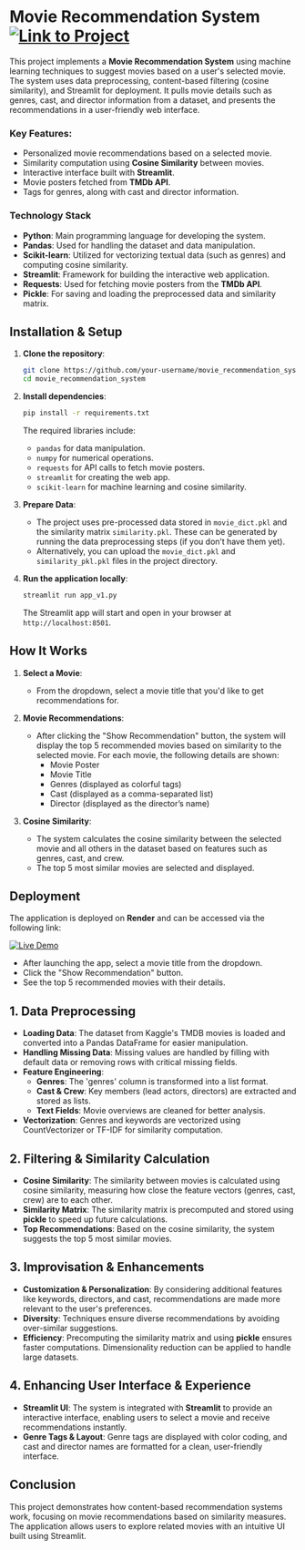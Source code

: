 # Movie Recommendation System [![Link to Project](https://img.icons8.com/ios-filled/50/808080/link.png)](https://project-6zdx.onrender.com/)


This project implements a **Movie Recommendation System** using machine learning techniques to suggest movies based on a user's selected movie. The system uses data preprocessing, content-based filtering (cosine similarity), and Streamlit for deployment. It pulls movie details such as genres, cast, and director information from a dataset, and presents the recommendations in a user-friendly web interface.


### Key Features:
- Personalized movie recommendations based on a selected movie.
- Similarity computation using **Cosine Similarity** between movies.
- Interactive interface built with **Streamlit**.
- Movie posters fetched from **TMDb API**.
- Tags for genres, along with cast and director information.

### Technology Stack

- **Python**: Main programming language for developing the system.
- **Pandas**: Used for handling the dataset and data manipulation.
- **Scikit-learn**: Utilized for vectorizing textual data (such as genres) and computing cosine similarity.
- **Streamlit**: Framework for building the interactive web application.
- **Requests**: Used for fetching movie posters from the **TMDb API**.
- **Pickle**: For saving and loading the preprocessed data and similarity matrix.

## Installation & Setup

1. **Clone the repository**:
    ```bash
    git clone https://github.com/your-username/movie_recommendation_system.git
    cd movie_recommendation_system
    ```

2. **Install dependencies**:
    ```bash
    pip install -r requirements.txt
    ```

    The required libraries include:
    - `pandas` for data manipulation.
    - `numpy` for numerical operations.
    - `requests` for API calls to fetch movie posters.
    - `streamlit` for creating the web app.
    - `scikit-learn` for machine learning and cosine similarity.

3. **Prepare Data**:
    - The project uses pre-processed data stored in `movie_dict.pkl` and the similarity matrix `similarity.pkl`. These can be generated by running the data preprocessing steps (if you don’t have them yet).
    - Alternatively, you can upload the `movie_dict.pkl` and `similarity_pkl.pkl` files in the project directory.

4. **Run the application locally**:
    ```bash
    streamlit run app_v1.py
    ```

    The Streamlit app will start and open in your browser at `http://localhost:8501`.

## How It Works

1. **Select a Movie**:
   - From the dropdown, select a movie title that you'd like to get recommendations for.

2. **Movie Recommendations**:
   - After clicking the "Show Recommendation" button, the system will display the top 5 recommended movies based on similarity to the selected movie. For each movie, the following details are shown:
     - Movie Poster
     - Movie Title
     - Genres (displayed as colorful tags)
     - Cast (displayed as a comma-separated list)
     - Director (displayed as the director’s name)

3. **Cosine Similarity**:
   - The system calculates the cosine similarity between the selected movie and all others in the dataset based on features such as genres, cast, and crew.
   - The top 5 most similar movies are selected and displayed.


## Deployment

The application is deployed on **Render** and can be accessed via the following link:

[![Live Demo](https://img.shields.io/badge/Live%20Demo-Project%20Link-brightgreen)](https://project-6zdx.onrender.com/)

<!-- [Movie Recommendation System on Render](https://project-6zdx.onrender.com/) --> 

- After launching the app, select a movie title from the dropdown.
- Click the "Show Recommendation" button.
- See the top 5 recommended movies with their details.


## 1. Data Preprocessing
- **Loading Data**: The dataset from Kaggle's TMDB movies is loaded and converted into a Pandas DataFrame for easier manipulation.
- **Handling Missing Data**: Missing values are handled by filling with default data or removing rows with critical missing fields.
- **Feature Engineering**:
  - **Genres**: The 'genres' column is transformed into a list format.
  - **Cast & Crew**: Key members (lead actors, directors) are extracted and stored as lists.
  - **Text Fields**: Movie overviews are cleaned for better analysis.
- **Vectorization**: Genres and keywords are vectorized using CountVectorizer or TF-IDF for similarity computation.

## 2. Filtering & Similarity Calculation
- **Cosine Similarity**: The similarity between movies is calculated using cosine similarity, measuring how close the feature vectors (genres, cast, crew) are to each other.
- **Similarity Matrix**: The similarity matrix is precomputed and stored using **pickle** to speed up future calculations.
- **Top Recommendations**: Based on the cosine similarity, the system suggests the top 5 most similar movies.

## 3. Improvisation & Enhancements
- **Customization & Personalization**: By considering additional features like keywords, directors, and cast, recommendations are made more relevant to the user's preferences.
- **Diversity**: Techniques ensure diverse recommendations by avoiding over-similar suggestions.
- **Efficiency**: Precomputing the similarity matrix and using **pickle** ensures faster computations. Dimensionality reduction can be applied to handle large datasets.

## 4. Enhancing User Interface & Experience
- **Streamlit UI**: The system is integrated with **Streamlit** to provide an interactive interface, enabling users to select a movie and receive recommendations instantly.
- **Genre Tags & Layout**: Genre tags are displayed with color coding, and cast and director names are formatted for a clean, user-friendly interface.
  

## Conclusion

This project demonstrates how content-based recommendation systems work, focusing on movie recommendations based on similarity measures. The application allows users to explore related movies with an intuitive UI built using Streamlit.
